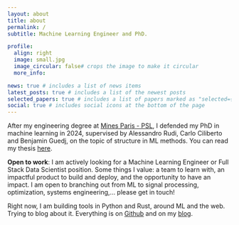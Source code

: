 ```yaml
---
layout: about
title: about
permalink: /
subtitle: Machine Learning Engineer and PhD.

profile:
  align: right
  image: small.jpg
  image_circular: false# crops the image to make it circular
  more_info:

news: true # includes a list of news items
latest_posts: true # includes a list of the newest posts
selected_papers: true # includes a list of papers marked as "selected={true}"
social: true # includes social icons at the bottom of the page
---
```


After my engineering degree at [Mines Paris - PSL](https://minesparis.psl.eu), I defended my PhD in machine learning in 2024, supervised by Alessandro Rudi, Carlo Ciliberto and Benjamin Guedj, on the topic of structure in ML methods. You can read my thesis [here](https://theses.fr/2024UPSLE004).

**Open to work**: I am actively looking for a Machine Learning Engineer or Full Stack Data Scientist position. Some things I value: a team to learn with, an impactful product to build and deploy, and the opportunity to have an impact. I am open to branching out from ML to signal processing, optimization, systems engineering,... please get in touch!

Right now, I am building tools in Python and Rust, around ML and the web. Trying to blog about it. Everything is on [Github](https://github.com/theophilec) and on my [blog](/blog).
